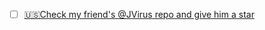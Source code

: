 - [ ] [🇺🇸Check my friend's @JVirus repo and give him a star](https://github.com/jVirus/soft-skills)
